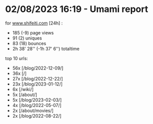 # 02/08/2023 16:19 - Umami report
for www.shifeiti.com [24h] :

 - 185 (-9) page views
 - 91 (2) uniques
 - 83 (18) bounces
 - 2h 38' 28'' (-1h 37' 6'') totaltime


top 10 urls:
 - 56x [/blog/2022-12-09/]
 - 36x [/]
 - 27x [/blog/2022-12-22/]
 - 23x [/blog/2023-01-12/]
 - 6x [/wiki/]
 - 5x [/about/]
 - 5x [/blog/2023-02-03/]
 - 4x [/blog/2022-05-07/]
 - 2x [/about/movies/]
 - 2x [/blog/2022-08-22/]


